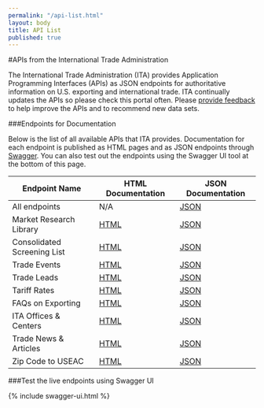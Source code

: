 ```yaml
---
permalink: "/api-list.html"
layout: body
title: API List
published: true
---
```


#APIs from the International Trade Administration

The International Trade Administration (ITA) provides Application Programming Interfaces (APIs) as JSON endpoints for authoritative information on U.S. exporting and international trade.  ITA continually updates the APIs so please check this portal often. Please [provide feedback](contact.html) to help improve the APIs and to recommend new data sets.

###Endpoints for Documentation

Below is the list of all available APIs that ITA provides.  Documentation for each endpoint is published as HTML pages and as JSON endpoints through [Swagger](http://swagger.io/). You can also test out the endpoints using the Swagger UI tool at the bottom of this page.

| Endpoint Name	| HTML Documentation | JSON Documentation |
| -------------| -------------|-------------|
| All endpoints | N/A | [JSON](api/trade-apis.json) |
| Market Research Library | [HTML](market-research-library.html) | [JSON](api/market-research-library.json) |
| Consolidated Screening List | [HTML](consolidated-screening-list.html) | [JSON](api/consolidated-screening-lists.json) |
| Trade Events | [HTML](trade-events.html) | [JSON](api/trade-events.json) |
| Trade Leads | [HTML](trade-leads.html) | [JSON](api/trade-leads.json) |
| Tariff Rates | [HTML](tariff-rates.html) | [JSON](api/tariff-rates.json) |
| FAQs on Exporting | [HTML](faqs-exporting.html) | [JSON](api/ita-faqs.json) |
| ITA Offices & Centers | [HTML](ita-office-locations.html) | [JSON](api/ita-office-locations.json) |
| Trade News & Articles | [HTML](ita-trade-articles.html) | [JSON](api/ita-articles.json) |
| Zip Code to USEAC | [HTML](ita-zip-codes.html) | [JSON](api/export-assistance-centers.json) |

###Test the live endpoints using Swagger UI

{% include swagger-ui.html %}